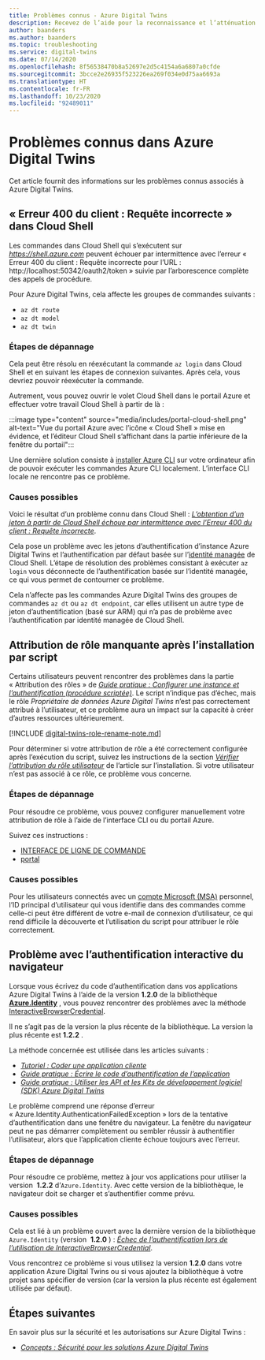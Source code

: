 ```yaml
---
title: Problèmes connus - Azure Digital Twins
description: Recevez de l’aide pour la reconnaissance et l’atténuation des problèmes connus avec Azure Digital Twins.
author: baanders
ms.author: baanders
ms.topic: troubleshooting
ms.service: digital-twins
ms.date: 07/14/2020
ms.openlocfilehash: 8f56538470b8a52697e2d5c4154a6a6807a0cfde
ms.sourcegitcommit: 3bcce2e26935f523226ea269f034e0d75aa6693a
ms.translationtype: HT
ms.contentlocale: fr-FR
ms.lasthandoff: 10/23/2020
ms.locfileid: "92489011"
---
```

# <a name="known-issues-in-azure-digital-twins"></a>Problèmes connus dans Azure Digital Twins

Cet article fournit des informations sur les problèmes connus associés à Azure Digital Twins.

## <a name="400-client-error-bad-request-in-cloud-shell"></a>« Erreur 400 du client : Requête incorrecte » dans Cloud Shell

Les commandes dans Cloud Shell qui s’exécutent sur *https://shell.azure.com* peuvent échouer par intermittence avec l’erreur « Erreur 400 du client : Requête incorrecte pour l’URL : http://localhost:50342/oauth2/token » suivie par l’arborescence complète des appels de procédure.

Pour Azure Digital Twins, cela affecte les groupes de commandes suivants :
* `az dt route`
* `az dt model`
* `az dt twin`

### <a name="troubleshooting-steps"></a>Étapes de dépannage

Cela peut être résolu en réexécutant la commande `az login` dans Cloud Shell et en suivant les étapes de connexion suivantes. Après cela, vous devriez pouvoir réexécuter la commande.

Autrement, vous pouvez ouvrir le volet Cloud Shell dans le portail Azure et effectuer votre travail Cloud Shell à partir de là :

:::image type="content" source="media/includes/portal-cloud-shell.png" alt-text="Vue du portail Azure avec l’icône « Cloud Shell » mise en évidence, et l’éditeur Cloud Shell s’affichant dans la partie inférieure de la fenêtre du portail":::

Une dernière solution consiste à [installer Azure CLI](/cli/azure/install-azure-cli?view=azure-cli-latest&preserve-view=true) sur votre ordinateur afin de pouvoir exécuter les commandes Azure CLI localement. L’interface CLI locale ne rencontre pas ce problème.

### <a name="possible-causes"></a>Causes possibles

Voici le résultat d’un problème connu dans Cloud Shell : [*L’obtention d’un jeton à partir de Cloud Shell échoue par intermittence avec l’Erreur 400 du client : Requête incorrecte*](https://github.com/Azure/azure-cli/issues/11749).

Cela pose un problème avec les jetons d’authentification d’instance Azure Digital Twins et l’authentification par défaut basée sur l’[identité managée](../active-directory/managed-identities-azure-resources/overview.md) de Cloud Shell. L’étape de résolution des problèmes consistant à exécuter `az login` vous déconnecte de l’authentification basée sur l’identité managée, ce qui vous permet de contourner ce problème.

Cela n’affecte pas les commandes Azure Digital Twins des groupes de commandes `az dt` ou `az dt endpoint`, car elles utilisent un autre type de jeton d’authentification (basé sur ARM) qui n’a pas de problème avec l’authentification par identité managée de Cloud Shell.

## <a name="missing-role-assignment-after-scripted-setup"></a>Attribution de rôle manquante après l’installation par script

Certains utilisateurs peuvent rencontrer des problèmes dans la partie « Attribution des rôles » de [*Guide pratique : Configurer une instance et l’authentification (procédure scriptée)*](how-to-set-up-instance-scripted.md). Le script n’indique pas d’échec, mais le rôle *Propriétaire de données Azure Digital Twins* n’est pas correctement attribué à l’utilisateur, et ce problème aura un impact sur la capacité à créer d’autres ressources ultérieurement.

[!INCLUDE [digital-twins-role-rename-note.md](../../includes/digital-twins-role-rename-note.md)]

Pour déterminer si votre attribution de rôle a été correctement configurée après l’exécution du script, suivez les instructions de la section [*Vérifier l’attribution du rôle utilisateur*](how-to-set-up-instance-scripted.md#verify-user-role-assignment) de l’article sur l’installation. Si votre utilisateur n’est pas associé à ce rôle, ce problème vous concerne.

### <a name="troubleshooting-steps"></a>Étapes de dépannage

Pour résoudre ce problème, vous pouvez configurer manuellement votre attribution de rôle à l’aide de l’interface CLI ou du portail Azure. 

Suivez ces instructions :
* [INTERFACE DE LIGNE DE COMMANDE](how-to-set-up-instance-cli.md#set-up-user-access-permissions)
* [portal](how-to-set-up-instance-portal.md#set-up-user-access-permissions)

### <a name="possible-causes"></a>Causes possibles

Pour les utilisateurs connectés avec un [compte Microsoft (MSA)](https://account.microsoft.com/account) personnel, l’ID principal d’utilisateur qui vous identifie dans des commandes comme celle-ci peut être différent de votre e-mail de connexion d’utilisateur, ce qui rend difficile la découverte et l’utilisation du script pour attribuer le rôle correctement.

## <a name="issue-with-interactive-browser-authentication"></a>Problème avec l’authentification interactive du navigateur

Lorsque vous écrivez du code d’authentification dans vos applications Azure Digital Twins à l’aide de la version **1.2.0** de la bibliothèque **[Azure.Identity](/dotnet/api/azure.identity?view=azure-dotnet&preserve-view=true)** , vous pouvez rencontrer des problèmes avec la méthode [InteractiveBrowserCredential](/dotnet/api/azure.identity.interactivebrowsercredential?view=azure-dotnet&preserve-view=true).

Il ne s’agit pas de la version la plus récente de la bibliothèque. La version la plus récente est **1.2.2** .

La méthode concernée est utilisée dans les articles suivants : 
* [*Tutoriel : Coder une application cliente*](tutorial-code.md)
* [*Guide pratique : Écrire le code d’authentification de l’application*](how-to-authenticate-client.md)
* [*Guide pratique : Utiliser les API et les Kits de développement logiciel (SDK) Azure Digital Twins*](how-to-use-apis-sdks.md)

Le problème comprend une réponse d’erreur « Azure.Identity.AuthenticationFailedException » lors de la tentative d’authentification dans une fenêtre du navigateur. La fenêtre du navigateur peut ne pas démarrer complètement ou sembler réussir à authentifier l’utilisateur, alors que l’application cliente échoue toujours avec l’erreur.

### <a name="troubleshooting-steps"></a>Étapes de dépannage

Pour résoudre ce problème, mettez à jour vos applications pour utiliser la version  **1.2.2** d’`Azure.Identity`. Avec cette version de la bibliothèque, le navigateur doit se charger et s’authentifier comme prévu.

### <a name="possible-causes"></a>Causes possibles

Cela est lié à un problème ouvert avec la dernière version de la bibliothèque `Azure.Identity` (version  **1.2.0** ) : [*Échec de l’authentification lors de l’utilisation de InteractiveBrowserCredential*](https://github.com/Azure/azure-sdk-for-net/issues/13940).

Vous rencontrez ce problème si vous utilisez la version **1.2.0** dans votre application Azure Digital Twins ou si vous ajoutez la bibliothèque à votre projet sans spécifier de version (car la version la plus récente est également utilisée par défaut).

## <a name="next-steps"></a>Étapes suivantes

En savoir plus sur la sécurité et les autorisations sur Azure Digital Twins :
* [*Concepts : Sécurité pour les solutions Azure Digital Twins*](concepts-security.md)
